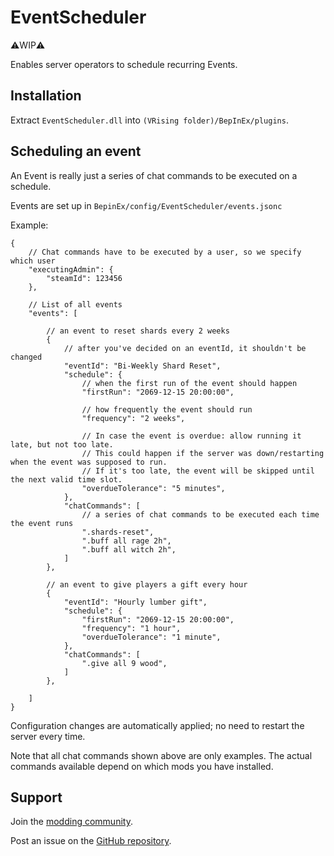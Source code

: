 # EventScheduler

⚠️WIP⚠️

Enables server operators to schedule recurring Events.


## Installation

Extract `EventScheduler.dll` into `(VRising folder)/BepInEx/plugins`.


## Scheduling an event

An Event is really just a series of chat commands to be executed on a schedule.

Events are set up in `BepinEx/config/EventScheduler/events.jsonc`

Example:
```jsonc
{
    // Chat commands have to be executed by a user, so we specify which user
    "executingAdmin": {
        "steamId": 123456
    },

    // List of all events
    "events": [

        // an event to reset shards every 2 weeks
        {
            // after you've decided on an eventId, it shouldn't be changed
            "eventId": "Bi-Weekly Shard Reset",
            "schedule": {
                // when the first run of the event should happen
                "firstRun": "2069-12-15 20:00:00",

                // how frequently the event should run
                "frequency": "2 weeks",

                // In case the event is overdue: allow running it late, but not too late.
                // This could happen if the server was down/restarting when the event was supposed to run.
                // If it's too late, the event will be skipped until the next valid time slot.
                "overdueTolerance": "5 minutes",
            },
            "chatCommands": [
                // a series of chat commands to be executed each time the event runs
                ".shards-reset",
                ".buff all rage 2h",
                ".buff all witch 2h",
            ]
        },

        // an event to give players a gift every hour
        {
            "eventId": "Hourly lumber gift",
            "schedule": {
                "firstRun": "2069-12-15 20:00:00",
                "frequency": "1 hour",
                "overdueTolerance": "1 minute",
            },
            "chatCommands": [
                ".give all 9 wood",
            ]
        },

    ]
}
```

Configuration changes are automatically applied; no need to restart the server every time.

Note that all chat commands shown above are only examples. The actual commands available depend on which mods you have installed.



## Support

Join the [modding community](https://vrisingmods.com/discord).

Post an issue on the [GitHub repository](https://github.com/cheesasaurus/V-rising-mods). 